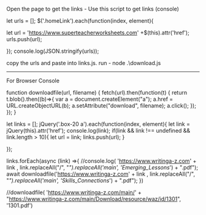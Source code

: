 Open the page to get the links - Use this script to get links (console)

let urls = [];
$('.homeLink').each(function(index, element){

let url = 'https://www.superteacherworksheets.com' +$(this).attr('href');
urls.push(url);

});
console.log(JSON.stringify(urls));

copy the urls and paste into links.js.
run - node .\download.js









***************************************
For Browser Console


function downloadfile(url, filename) {
fetch(url).then(function(t) {
    return t.blob().then((b)=>{
        var a = document.createElement("a");
        a.href = URL.createObjectURL(b);
        a.setAttribute("download", filename);
        a.click();
    });
  });
}

let links = [];
jQuery('.box-20 a').each(function(index, element){
let link = jQuery(this).attr('href');
console.log(link);
if(link && link !== undefined && link.length > 10){
    let url =  link;
    links.push(url);
 }

});


links.forEach(async (link) =>{
    //console.log( 'https://www.writinga-z.com' + link ,  link.replaceAll("/", "_").replaceAll('_main_', 'Emerging_Lessons_') + ".pdf");
    await downloadfile('https://www.writinga-z.com' + link ,  link.replaceAll("/", "_").replaceAll('_main_', 'Skills_Connections_') + ".pdf");
})

//downloadfile( 'https://www.writinga-z.com/main/' +   "https://www.writinga-z.com/main/Download/resource/waz/id/1301", '1301.pdf')